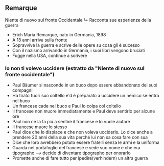 ## Remarque
Niente di nuovo sul fronte Occidentale
↳ Racconta sue esperienze della guerra

- Erich Maria Remarque, nato in Germania, 1898
- A 18 anni arriva sulla fronte
- Sopravvive la guerra e scrive delle opere su cosa gli è sucesso
- Con il nazismo arrivando in Germania, i suoi libri vengono bruciati
- Fugge nella USA, continue a scrivere

### Io non ti volevo uccidere (estratto da "Niente di nuovo sul fronte occidentale")
- Paul Bäumer si nasconde in un buco dopo essere abbandonato dei suoi compagni
- Ha tirato fuori suo coltello e'd é preparato a uccidere un nemico se entra nel buco
- Un francese cade nel buco e Paul lo colpa col coltello
- Il francese non muore immediatamente e Paul deve sentirlo per alcune ore
- Paul non ce la fa piú a sentire il francese e lo vuole aiutare
- Il francese muore lo stesso
- Paul dice che lo dispiace e che non voleva ucciderlo. Lo dice anche a prendere 20 anni della sua vita perché lui non sa cosa fare con sua
- Dice che loro avrebbero potuto essere fratelli senza le armi e la uniforma
- Guarda nel portafoglio del francese e vede suo nome e che era tipographo ⟶ decide di diventare tipographo per onorarlo
- Promette anche di fare tutto per ipedire(verhindern) un altra guerra